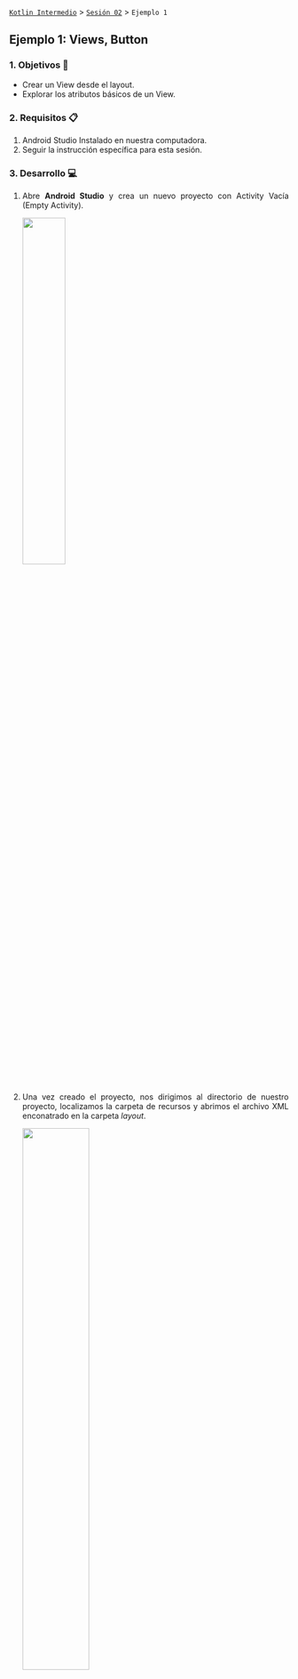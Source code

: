 [`Kotlin Intermedio`](../../Readme.md) > [`Sesión 02`](../Readme.md) > `Ejemplo 1`

## Ejemplo 1: Views, Button

<div style="text-align: justify;">

### 1. Objetivos :dart:

- Crear un View desde el layout.
- Explorar los atributos básicos de un View.

### 2. Requisitos :clipboard:

1. Android Studio Instalado en nuestra computadora.
2. Seguir la instrucción específica para esta sesión.

### 3. Desarrollo :computer:

1. Abre __Android Studio__ y crea un nuevo proyecto con Activity Vacía (Empty Activity).

   <img src="images/0.png" width="40%">

2. Una vez creado el proyecto, nos dirigimos al directorio de nuestro proyecto, localizamos la carpeta de recursos y abrimos el archivo XML enconatrado en la carpeta _layout_.

   <img src="images/1.png" width="50%">
   
3. Se abrirá una nueva pestaña con una ventana que muestra el diseño de la pantalla principal, esta es una interpretación gráfica del código XML que se encuentra en nuestro archivo, y por supuesto podemos visualizarlo en Android Studio. Las formas de visualizar este archivo son por código,diseño o mixto y se muestran en el siguiente gif:

      <img src="images/layout_modes.gif" width="85%">
     
4. Ahora vamos a explorar un poco las herramientas que la IDE nos brinda para este tipo de archivos:

      <img src="images/2.png" width="50%">

   * ![#FF0000](https://via.placeholder.com/15/ff0000/000000?text=+): La barra vertical izquierda contiene __Palette__ Que nos muestra una serie de Views para insertar en el layout y __Component tree__ Que muestra la estructura de nuestro layout. 
   * ![#FFFF00](https://via.placeholder.com/15/ffff00/000000?text=+): En la barra superior vertical, tenemos opciones para mostrar el diseño con su _blueprint_, una opción para colocar el diseño en formato vertical/horizontal, seleccionar la resolución de la pantalla mediante móviles predefinidos o con medidas personalizadas, la API de android entre otras cosas. 
   * ![#0000FF](https://via.placeholder.com/15/0000ff/000000?text=+):En la barra lateral derecha, tenemos la opción ___attributes___ que despliegan los atributos de un _View_ seleccionado con el cursor.
   * ![#00FF00](https://via.placeholder.com/15/00ff00/000000?text=+): Este menú flotante posibilita el zoom in/out al layout, capacidad de pan, escalar la app a resolución 1:1.

5. Elegiremos un tipo de visualización para nuestro archivo. En este caso, elegiremos la opción mixta para permitirnos visualizar nuestro código con el que trabajaremos manualmente y visualizar los cambios que genera en el layout.

6. Utilizaremos [Este código](../Readme.md#instrucciones-de-las-sesion) para sustituir el _ViewGroup_ actual (_ConstraintLayout_) con uno de manejo más sencillo (_LinearLayout_), este tema se toca a mayor profundidad en la siguiente sesión.

7. Agregamos el siguiente código XML para agregar un _TextView_:

```kotlin
<TextView
        android:id="@+id/text"
        android:layout_width="wrap_content"
        android:layout_height="wrap_content"
        />
```

8. Agregaremos un texto para nuestro _TextView_, para eso, abrirermos el recurso ___strings.xml___ ubicado en ___res/values/___ . Dentro del tag resources, agregamos un nuevo string:

```xml
<string name="hello_text">Hola, Estas es la sesión 2!</string>
```

   y agregamos un nuevo atributo ___text___ al _TextView_ para insertarle un texto. Adicionalmente, haremos el texto en negritas y definiremos el tamaño de la fuente:
   
 ```xml
android:text="@string/hello_text"
android:textStyle="bold"
android:textSize="14sp"
```
   en textSize, tenemos el sufijo "sp" que significa scale-independent pixels.
   Deberíamos poder visualizar el texto correctamente!
   
   <img src="images/4.png" width="40%">


9. Añadimos ahora un botón, ponemos esta línea de código abajo del Textview para generar uno.

```xml
<Button 
        android:id="@+id/btnAccept"
        android:background="@color/mexicanPink"
        android:text="@string/accept_button"
        android:layout_width="wrap_content"
        android:layout_height="wrap_content" />
```

   Ingresamos el texto _accept_button_ en _strings.xml_ :

```xml
<string name="accept_button">ACEPTAR</string>
```

   Y el color rosa mexicano a _colors.xml_:
   
```xml
<color name="mexicanPink">#E4007C</color>
```

En el diseño se visualiza correctamente el botón, sin embargo, el botón está pegado al _TextView_, así que le daremos un margen en la parte superior:

```xml
android:layout_marginTop="48dp"
```

10. Ahora agregaremos funcionalidad a este botón. Abrimos El archivo ___MainActivity.kt___ en ___java/nombre.del.paquete/___. Dentro de la clase homónima, declaramos dos objetos _Button_ y _TextView_ para representar los Views en nuestra Activity.

```kotlin
private lateinit var btnAccept: Button
private lateinit var text: TextView
```


   al final del método ___onCreate___ , agregamos la siguiente línea de código para asignarles los Views correspondientes (mediante sus id's):

```kotlin
btnAccept = findViewById(R.id.btnAccept)
text = findViewById(R.id.text)
```

y por último asignamos el código a reproducirse cuando se pulse el botón: 

```kotlin
btnAccept.setOnClickListener {
            text.text = "Haz dado click al botón!"
        }
```

   Lo que estamos haciendo aquí es asignar un nuevo texto a nuestro ___TextView___ al hacer click en el botón. Corremos la aplicación para comprobar que todo funcione bien.

   Por buena práctica, todo texto de la aplicación va en _strings.xml_ por lo que trasladamos el texto del _TextView_ al archivo:

```xml
<string name="button_clicked">Haz dado click al botón!</string>
```

   y el texto ahora se asigna de la siguiente form:

```kotlin
text.text = getString(R.string.button_clicked)
```


Nuestra aplicación debe verse de la siguiente forma:

<img src="images/5.png" width="40%">



[`Anterior`](../Readme.md#botones-y-textos) | [`Siguiente`](../Readme.md#inputs-e-imagenes)

</div>
